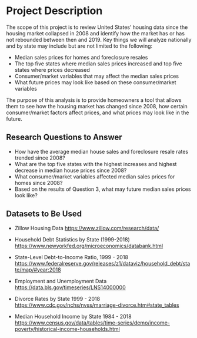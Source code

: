 # Project Description

The scope of this project is to review United States’ housing data since the housing market collapsed in 2008 and identify how the market has or has not rebounded between then and 2019. 
Key things we will analyze nationally and by state may include but are not limited to the following: 

* Median sales prices for homes and foreclosure resales
* The top five states where median sales prices increased and top five states where prices decreased
* Consumer/market variables that may affect the median sales prices
* What future prices may look like based on these consumer/market variables 

The purpose of this analysis is to provide homeowners a tool that allows them to see how the housing market has changed since 2008, how certain consumer/market factors affect prices, and what prices may look like in the future. 

## Research Questions to Answer
* How have the average median house sales and foreclosure resale rates trended since 2008? 
* What are the top five states with the highest increases and highest decrease in median house prices since 2008?
* What consumer/market variables affected median sales prices for homes since 2008?
* Based on the results of Question 3, what may future median sales prices look like? 

## Datasets to Be Used
* Zillow Housing Data
  https://www.zillow.com/research/data/

* Household Debt Statistics by State (1999-2018)
  https://www.newyorkfed.org/microeconomics/databank.html

* State-Level Debt-to-Income Ratio, 1999 - 2018
  https://www.federalreserve.gov/releases/z1/dataviz/household_debt/state/map/#year:2018

* Employment and Unemployment Data
  https://data.bls.gov/timeseries/LNS14000000

* Divorce Rates by State 1999 - 2018
  https://www.cdc.gov/nchs/nvss/marriage-divorce.htm#state_tables

* Median Household Income by State 1984 - 2018
  https://www.census.gov/data/tables/time-series/demo/income-poverty/historical-income-households.html

